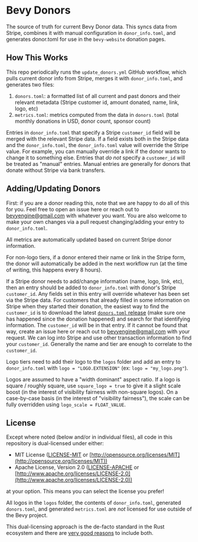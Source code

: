# Bevy Donors

The source of truth for current Bevy Donor data. This syncs data from Stripe, combines it with manual configuration in `donor_info.toml`, and generates donor.toml for use in the `bevy-website` donation pages.

## How This Works

This repo periodically runs the `update_donors.yml` GitHub workflow, which pulls current donor info from Stripe, merges it with `donor_info.toml`, and generates two files:

1. `donors.toml`: a formatted list of all current and past donors and their relevant metadata (Stripe customer id, amount donated, name, link, logo, etc)
2. `metrics.toml`: metrics computed from the data in `donors.toml` (total monthly donations in USD, donor count, sponsor count)

Entries in `donor_info.toml` that specify a Stripe `customer_id` field will be merged with the relevant Stripe data. If a field exists both in the Stripe data and the `donor_info.toml`, the `donor_info.toml` value will override the Stripe value. For example, you can manually override a link if the donor wants to change it to something else. Entries that _do not_ specify a `customer_id` will be treated as "manual" entries. Manual entries are generally for donors that donate without Stripe via bank transfers.

## Adding/Updating Donors

First: if you are a donor reading this, note that we are happy to do all of this for you. Feel free to open an issue here or reach out to [bevyengine@gmail.com](mailto:bevyengine@gmail.com) with whatever you want. You are also welcome to make your own changes via a pull request changing/adding your entry to `donor_info.toml`.

All metrics are automatically updated based on current Stripe donor information.

For non-logo tiers, if a donor entered their name or link in the Stripe form, the donor will automatically be added in the next workflow run (at the time of writing, this happens every 8 hours).

If a Stripe donor needs to add/change information (name, logo, link, etc), then an entry should be added to `donor_info.toml` with donor's Stripe `customer_id`. Any fields set in this entry will override whatever has been set via the Stripe data. For customers that already filled in some information on Stripe when they started their donation, the easiest way to find the `customer_id` is to download the latest [`donors.toml` release](https://github.com/bevyengine/bevy-donors/releases) (make sure one has happened since the donation happened) and search for that identifying information. The `customer_id` will be in that entry. If it cannot be found that way, create an issue here or reach out to [bevyengine@gmail.com](mailto:bevyengine@gmail.com) with your request. We can log into Stripe and use other transaction information to find your `customer_id`. Generally the name and tier are enough to correlate to the `customer_id`.

Logo tiers need to add their logo to the `logos` folder and add an entry to `donor_info.toml` with `logo = "LOGO.EXTENSION"` (ex: `logo = "my_logo.png"`).

Logos are assumed to have a "width dominant" aspect ratio. If a logo is square / roughly square, use `square_logo = true` to give it a slight scale boost (in the interest of visibility fairness with non-square logos). On a case-by-case basis (in the interest of "visibility fairness"), the scale can be fully overridden using `logo_scale = FLOAT_VALUE`.

## License

Except where noted (below and/or in individual files), all code in this repository is dual-licensed under either:

* MIT License ([LICENSE-MIT](LICENSE-MIT) or [http://opensource.org/licenses/MIT](http://opensource.org/licenses/MIT))
* Apache License, Version 2.0 ([LICENSE-APACHE](LICENSE-APACHE) or [http://www.apache.org/licenses/LICENSE-2.0](http://www.apache.org/licenses/LICENSE-2.0))

at your option.
This means you can select the license you prefer!

All logos in the `logos` folder, the contents of `donor_info.toml`, generated `donors.toml`, and generated `metrics.toml` are _not_ licensed for use outside of the Bevy project. 

This dual-licensing approach is the de-facto standard in the Rust ecosystem and there are [very good reasons](https://github.com/bevyengine/bevy/issues/2373) to include both.
